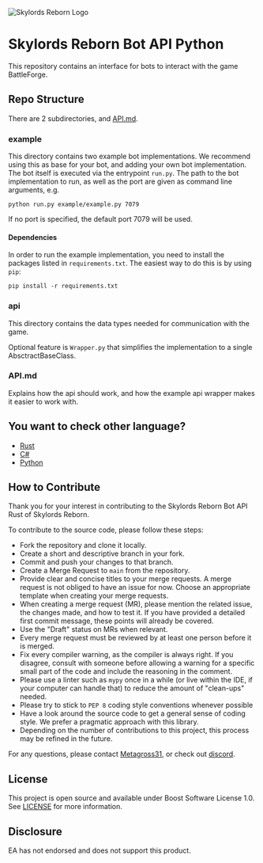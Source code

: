 ![Skylords Reborn Logo](https://gitlab.com/skylords-reborn/rust-libraries/-/blob/main/images/skylords_reborn_logo.png)

# Skylords Reborn Bot API Python

This repository contains an interface for bots to interact with the game BattleForge.

## Repo Structure

There are 2 subdirectories, and [API.md](./API.md).

### example

This directory contains two example bot implementations.
We recommend using this as base for your bot, and adding your own bot implementation.
The bot itself is executed via the entrypoint `run.py`.
The path to the bot implementation to run, as well as the port are given as command line arguments, e.g.

```python run.py example/example.py 7079```

If no port is specified, the default port 7079 will be used.

#### Dependencies

In order to run the example implementation, you need to install the packages listed in `requirements.txt`.
The easiest way to do this is by using `pip`:

```
pip install -r requirements.txt
```

### api

This directory contains the data types needed for communication with the game.

Optional feature is ``Wrapper.py`` that simplifies the implementation to a single AbsctractBaseClass.

### API.md

Explains how the api should work, and how the example api wrapper makes it easier to work with.

## You want to check other language?
- [Rust](https://gitlab.com/skylords-reborn/skylords-reborn-bot-api-rust)
- [C#](https://gitlab.com/skylords-reborn/skylords-reborn-bot-api-c-sharp)
- [Python](https://gitlab.com/skylords-reborn/skylords-reborn-bot-api-python)

## How to Contribute

Thank you for your interest in contributing to the Skylords Reborn Bot API Rust of Skylords Reborn.

To contribute to the source code, please follow these steps:

- Fork the repository and clone it locally.
- Create a short and descriptive branch in your fork.
- Commit and push your changes to that branch.
- Create a Merge Request to `main` from the repository. 
- Provide clear and concise titles to your merge requests. A merge request is not obliged to have an issue for now. Choose an appropriate template when creating your merge requests.
- When creating a merge request (MR), please mention the related issue, the changes made, and how to test it. If you have provided a detailed first commit message, these points will already be covered.
- Use the "Draft" status on MRs when relevant.
- Every merge request must be reviewed by at least one person before it is merged.
- Fix every compiler warning, as the compiler is always right. If you disagree, consult with someone before allowing a warning for a specific small part of the code and include the reasoning in the comment.
- Please use a linter such as `mypy` once in a while (or live within the IDE, if your computer can handle that) to reduce the amount of "clean-ups" needed.
- Please try to stick to `PEP 8` coding style conventions whenever possible
- Have a look around the source code to get a general sense of coding style. We prefer a pragmatic approach with this library.
- Depending on the number of contributions to this project, this process may be refined in the future.

For any questions, please contact [Metagross31](https://forum.skylords.eu/index.php?/profile/9568-metagross31/), or check out [discord](https://discord.com/channels/1158440761424089212/1158442837113831476).

## License

This project is open source and available under Boost Software License 1.0. See [LICENSE](./LICENSE) for more information.

## Disclosure
EA has not endorsed and does not support this product.
